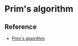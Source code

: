 # Prim's algorithm

## Reference

* [Prim's algorithm](https://en.wikipedia.org/wiki/Prim%27s_algorithm)